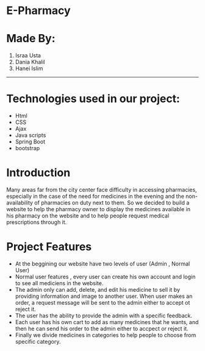 # E-Pharmacy

# Made By:
  1. Israa Usta
  2. Dania Khalil
  3. Hanei Islim
---
#  Technologies used in our project:
  * Html
  * CSS
  * Ajax
  * Java scripts
  * Spring Boot
  * bootstrap
 

# Introduction
Many areas far from the city center face difficulty in accessing pharmacies, especially in the case of the need for medicines in the evening and the non-availability of pharmacies on duty next to them. 
So we decided to build a website to help the pharmacy owner to display the medicines available in his pharmacy on the website and to help people request medical prescriptions through it.


# Project Features
* At the beggining our website have two levels of user (Admin  , Normal User)
* Normal user features , every user can create his own account and login to see all mediciens in the website.
* The admin only can add, delete, and edit his medicine to sell it by providing information and image to another user. When user makes an order, a request message will be sent to the admin either to accept ot reject it.
* The user has the ability to provide the admin with a specific feedback.
* Each user has his own cart to add as many medicines that he wants, and then he can send his order to the admin either to accpect or reject it. 
* Finally we divide medicines in categories to help people to choose from specific category.
